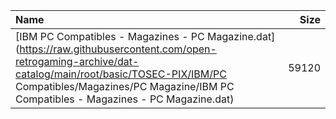 |Name|Size|
|:---|---:|
|[IBM PC Compatibles - Magazines - PC Magazine.dat](https://raw.githubusercontent.com/open-retrogaming-archive/dat-catalog/main/root/basic/TOSEC-PIX/IBM/PC Compatibles/Magazines/PC Magazine/IBM PC Compatibles - Magazines - PC Magazine.dat)|59120|

